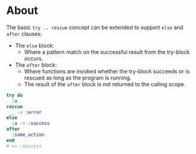 # About

The basic `try .. rescue` concept can be extended to support `else` and `after` clauses:

- The `else` block:
  - Where a pattern match on the successful result from the try-block occurs.
- The `after` block:
  - Where functions are invoked whether the try-block succeeds or is rescued as long as the program is running.
  - The result of the `after` block is not returned to the calling scope.

```elixir
try do
  :a
rescue
  _ -> :error
else
  :a -> :success
after
  :some_action
end
# => :success
```
